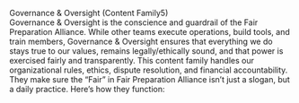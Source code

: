 Governance & Oversight (Content Family5)  
Governance & Oversight is the conscience and guardrail of the Fair Preparation Alliance. While other teams execute operations, build tools, and train members, Governance & Oversight ensures that everything we do stays true to our values, remains legally/ethically sound, and that power is exercised fairly and transparently. This content family handles our organizational rules, ethics, dispute resolution, and financial accountability. They make sure the “Fair” in Fair Preparation Alliance isn’t just a slogan, but a daily practice. Here’s how they function:
